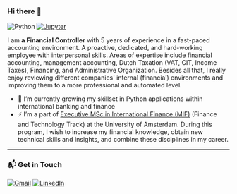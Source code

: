 ### Hi there 👋

![Python](https://img.shields.io/badge/-Python-000?&logo=python)
[![Jupyter](https://img.shields.io/badge/-Jupyter-000?&logo=Jupyter&logoColor=ddc508)](https://github.com/adamalston?tab=repositories&q=&type=&language=Jupyter)

I am **a Financial Controller** with 5 years of experience in a fast-paced accounting environment. A proactive, dedicated, and hard-working employee with  interpersonal skills. Areas of expertise include financial accounting, management accounting, Dutch Taxation (VAT, CIT, Income Taxes), Financing, and Administrative Organization. Besides all that, I really enjoy reviewing different companies' internal (financial) environments and improving them to a more professional and automated level. 


- 🔭 I’m currently growing my skillset in Python applications within international banking and finance
- ⚡ I’m a part of [Executive MSc in International Finance (MIF)](https://abs.uva.nl/content/executive-master/master-in-international-finance-mif/master-in-international-finance.html?cb&cb) (Finance and Technology Track) at the University of Amsterdam. During this program, I wish to increase my financial knowledge, obtain new technical skills and insights, and combine these disciplines in my career. 
---

### 📬 Get in Touch

[![Gmail](https://img.shields.io/badge/-Gmail-000?&logo=Gmail)](mailto:s-dekker@outlook.com)
[![LinkedIn](https://img.shields.io/badge/-LinkedIn-000?&logo=LinkedIn)](https://www.linkedin.com/in/sebastiaan-dekker/)

<!--
**Sebastiaan-Dekker/Sebastiaan-Dekker** is a ✨ _special_ ✨ repository because its `README.md` (this file) appears on your GitHub profile.

Here are some ideas to get you started:

- 🔭 I’m currently working on ...
- 🌱 I’m currently learning ...
- 👯 I’m looking to collaborate on ...
- 🤔 I’m looking for help with ...
- 💬 Ask me about ...
- 📫 How to reach me: ...
- 😄 Pronouns: ...
- ⚡ Fun fact: ...
-->
